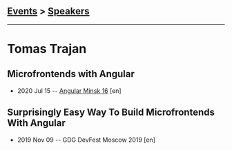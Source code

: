 ## [Events](../README.md) > [Speakers](../speakers.md)
---

# Tomas Trajan

## Microfrontends with Angular
- 2020 Jul 15 -- [Angular Minsk 16](https://www.youtube.com/watch?v=ivPyIsUc1tE) [en]   
## Surprisingly Easy Way To Build Microfrontends With Angular
- 2019 Nov 09 -- GDG DevFest Moscow 2019 [en]   
